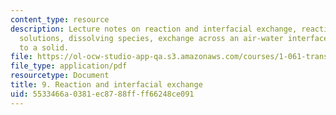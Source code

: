 ```yaml
---
content_type: resource
description: Lecture notes on reaction and interfacial exchange, reaction-advection-diffusion
  solutions, dissolving species, exchange across an air-water interface, and partitioning
  to a solid.
file: https://ol-ocw-studio-app-qa.s3.amazonaws.com/courses/1-061-transport-processes-in-the-environment-fall-2008/5533466a0381ec8788ffff66248ce091_interfacial.pdf
file_type: application/pdf
resourcetype: Document
title: 9. Reaction and interfacial exchange
uid: 5533466a-0381-ec87-88ff-ff66248ce091
---
```


